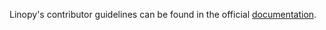 Linopy's contributor guidelines can be found in the official [documentation](https://linopy.readthedocs.io/en/master/contributing.html).
